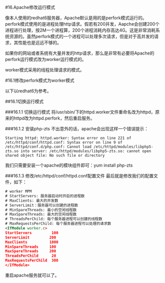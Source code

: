 #16.Apache修改运行模式

  像本人使用的redhat6服务器，Apache默认是用的是perfork模式运行的。perfork模式使用的是进程处理http请求。假若有200并发，Aapche会创建200个进程进行处理，按2M一个进程算，200个进程消耗内存高达4G。这是非常消耗系统资源的。虽然perfork模式的一个进程可以处理多次请求，但是对于高并发的请求，其性能也是远远不够的。
  
  如果你的网站或者系统有大量并发的http请求，那么是非常有必要将Apache的perfork运行模式改为worker运行模式的。
  
  worker模式采用的线程处理请求的模式。

#16.1修改perfork模式为worker模式

  以下以redhat6为参考。

##16.1切换运行模式

  

###16.1.1 切换运行模式
 将/usr/sbin/下的httpd.worker文件重命名改为httpd，原来的httpd改为httpd.perfork，然后重启服务。

###16.1.2 安装php-zts
 不出意外的话，apache会出现这样一个错误提示：
```
Starting httpd: httpd.worker: Syntax error on line 221 of /etc/httpd/conf/httpd.conf: Syntax error on line 9 of /etc/httpd/conf.d/php.conf: Cannot load /etc/httpd/modules/libphp5-zts.so into server: /etc/httpd/modules/libphp5-zts.so: cannot open shared object file: No such file or directory
```
 我们只需要安装一个apache的模块组件即可：yum install php-zts

###16.1.3 修改/etc/httpd/conf/httpd.conf配置文件
 最后就是修改我们的配置文件，如下：

```xml
# worker MPM
# StartServers: 服务器启动时开启的进程数
# MaxClients: 最大的并发数
# ServerLimit：服务器可以创建的进程数
# MinSpareThreads: 最小的空闲线程数
# MaxSpareThreads: 最大的空闲线程数
# ThreadsPerChild: 每个服务器进程可以创建的线程数
# MaxRequestsPerChild: 每个服务器进程可以处理的请求数
<IfModule worker.c>
StartServers         100
ServerLimit         200
MaxClients          1000
MinSpareThreads     100
MaxSpareThreads     200
ThreadsPerChild      20
MaxRequestsPerChild  300
</IfModule>
```

 重启apache服务就可以了。


